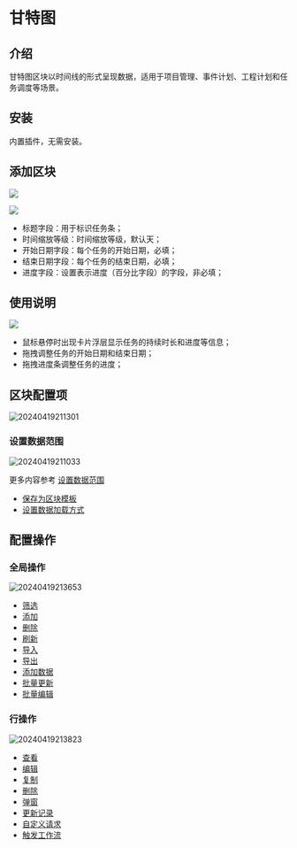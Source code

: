 # 甘特图

<PluginInfo name="block-gantt"></PluginInfo>

## 介绍

甘特图区块以时间线的形式呈现数据，适用于项目管理、事件计划、工程计划和任务调度等场景。

## 安装

内置插件，无需安装。

## 添加区块

![](https://static-docs.nocobase.com/f064f8fadf52947c990f5dad97736f98.png)

![](https://static-docs.nocobase.com/858112f44bc543973b6e5b03856a6360.png)

- 标题字段：用于标识任务条；
- 时间缩放等级：时间缩放等级，默认天；
- 开始日期字段：每个任务的开始日期，必填；
- 结束日期字段：每个任务的结束日期，必填；
- 进度字段：设置表示进度（百分比字段）的字段，非必填；
## 使用说明

![](https://static-docs.nocobase.com/fff6fe1e1fe0a88d20f80b3bb7233608.gif)

- 鼠标悬停时出现卡片浮层显示任务的持续时长和进度等信息；
- 拖拽调整任务的开始日期和结束日期；
- 拖拽进度条调整任务的进度；

## 区块配置项

![20240419211301](https://static-docs.nocobase.com/20240419211301.png)

### 设置数据范围

![20240419211033](https://static-docs.nocobase.com/20240419211033.png)

更多内容参考 [设置数据范围](/handbook/ui/blocks/block-settings/data-scope)

- [保存为区块模板](/handbook/ui/blocks/block-settings/block-template)
- [设置数据加载方式](/handbook/ui/blocks/block-settings/loading-mode)

## 配置操作

### 全局操作

![20240419213653](https://static-docs.nocobase.com/20240419213653.png)

- [筛选](/handbook/ui/actions/types/filter)
- [添加](/handbook/ui/actions/types/add-new)
- [删除](/handbook/ui/actions/types/delete)
- [刷新](/handbook/ui/actions/types/refresh)
- [导入](/handbook/action-import)
- [导出](/handbook/action-export)
- [添加数据](/handbook/action-add-record)
- [批量更新](/handbook/action-bulk-update)
- [批量编辑](/handbook/action-bulk-edit)

### 行操作

![20240419213823](https://static-docs.nocobase.com/20240419213823.png)

- [查看](/handbook/ui/actions/types/view)
- [编辑](/handbook/ui/actions/types/edit)
- [复制](/handbook/action-duplicate)
- [删除](/handbook/ui/actions/types/delete)
- [弹窗](/handbook/ui/actions/types/pop-up)
- [更新记录](/handbook/ui/actions/types/update-record)
- [自定义请求](/handbook/action-custom-request)
- [触发工作流](/handbook/workflow/manual/triggers/custom-action)
